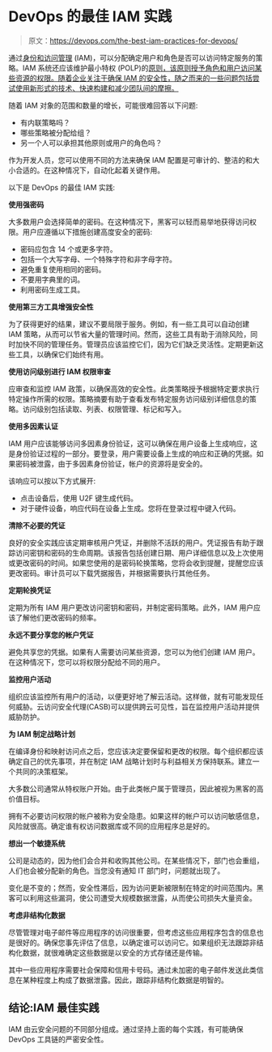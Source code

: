 # DevOps 的最佳 IAM 实践

> 原文：<https://devops.com/the-best-iam-practices-for-devops/>

通过[身份和访问管理](https://devops.com/?s=identity%20and%20access%20management) (IAM)，可以分配确定用户和角色是否可以访问特定服务的策略。IAM 系统还应该维护最小特权 (POLP)的[原则，该原则授予角色和用户访问某些资源的权限。随着企业关注于确保 IAM 的安全性，随之而来的一些问题包括尝试使用新形式的技术、快速构建和减少团队间的摩擦。](https://en.wikipedia.org/wiki/Principle_of_least_privilege)

随着 IAM 对象的范围和数量的增长，可能很难回答以下问题:

*   有内联策略吗？
*   哪些策略被分配给组？
*   另一个人可以承担其他原则或用户的角色吗？

作为开发人员，您可以使用不同的方法来确保 IAM 配置是可审计的、整洁的和大小合适的。在这种情况下，自动化起着关键作用。

以下是 DevOps 的最佳 IAM 实践:

**使用强密码**

大多数用户会选择简单的密码。在这种情况下，黑客可以轻而易举地获得访问权限。用户应遵循以下措施创建高度安全的密码:

*   密码应包含 14 个或更多字符。
*   包括一个大写字母、一个特殊字符和非字母字符。
*   避免重复使用相同的密码。
*   不要用字典里的词。
*   利用密码生成工具。

**使用第三方工具增强安全性**

为了获得更好的结果，建议不要局限于服务。例如，有一些工具可以自动创建 IAM 策略，从而可以节省大量的管理时间。然而，这些工具有助于消除风险，同时加快不同的管理任务。管理员应该监控它们，因为它们缺乏灵活性。定期更新这些工具，以确保它们始终有用。

**使用访问级别进行 IAM 权限审查**

应审查和监控 IAM 政策，以确保高效的安全性。此类策略授予根据特定要求执行特定操作所需的权限。策略摘要有助于查看发布特定服务访问级别详细信息的策略。访问级别包括读取、列表、权限管理、标记和写入。

**使用多因素认证**

IAM 用户应该能够访问多因素身份验证，这可以确保在用户设备上生成响应，这是身份验证过程的一部分。要登录，用户需要设备上生成的响应和正确的凭据。如果密码被泄露，由于多因素身份验证，帐户的资源将是安全的。

该响应可以按以下方式展开:

*   点击设备后，使用 U2F 键生成代码。
*   对于硬件设备，响应代码在设备上生成。您将在登录过程中键入代码。

**清除不必要的凭证**

良好的安全实践应该定期审核用户凭证，并删除不活跃的用户。凭证报告有助于跟踪访问密钥和密码的生命周期。该报告包括创建日期、用户详细信息以及上次使用或更改密码的时间。如果您使用的是密码轮换策略，您将会收到提醒，提醒您应该更改密码。审计员可以下载凭据报告，并根据需要执行其他任务。

**定期轮换凭证**

定期为所有 IAM 用户更改访问密钥和密码，并制定密码策略。此外，IAM 用户应该了解他们更改密码的频率。

**永远不要分享您的帐户凭证**

避免共享您的凭据。如果有人需要访问某些资源，您可以为他们创建 IAM 用户。在这种情况下，您可以将权限分配给不同的用户。

**监控用户活动**

组织应该监控所有用户的活动，以便更好地了解云活动。这样做，就有可能发现任何威胁。云访问安全代理(CASB)可以提供跨云可见性，旨在监控用户活动并提供威胁防护。

**为 IAM 制定战略计划**

在编译身份和映射访问点之后，您应该决定要保留和更改的权限。每个组织都应该确定自己的优先事项，并在制定 IAM 战略计划时与利益相关方保持联系。建立一个共同的决策框架。

大多数公司通常从特权账户开始。由于此类帐户属于管理员，因此被视为黑客的高价值目标。

拥有不必要访问权限的帐户被称为安全隐患。如果这样的帐户可以访问敏感信息，风险就很高。确定谁有权访问数据库或不同的应用程序总是好的。

**想出一个敏捷系统**

公司是动态的，因为他们会合并和收购其他公司。在某些情况下，部门也会重组，人们也会被分配新的角色。当您没有通知 IT 部门时，问题就出现了。

变化是不变的；然而，安全性滞后，因为访问更新被限制在特定的时间范围内。黑客可以利用这些漏洞，使公司遭受大规模数据泄露，从而使公司损失大量资金。

**考虑非结构化数据**

尽管管理对电子邮件等应用程序的访问很重要，但考虑这些应用程序包含的信息也是很好的。确保您事先评估了信息，以确定谁可以访问它。如果组织无法跟踪非结构化数据，就很难确定这些数据是以安全的方式存储还是传输。

其中一些应用程序需要社会保障和信用卡号码。通过未加密的电子邮件发送此类信息在某种程度上构成了数据泄露。因此，跟踪非结构化数据是明智的。

## 结论:IAM 最佳实践

IAM 由云安全问题的不同部分组成。通过坚持上面的每个实践，有可能确保 DevOps 工具链的严密安全性。